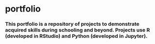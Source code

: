 # portfolio
### This portfolio is a repository of projects to demonstrate acquired skills during schooling and beyond.  Projects use R (developed in RStudio) and Python (developed in Jupyter).  
